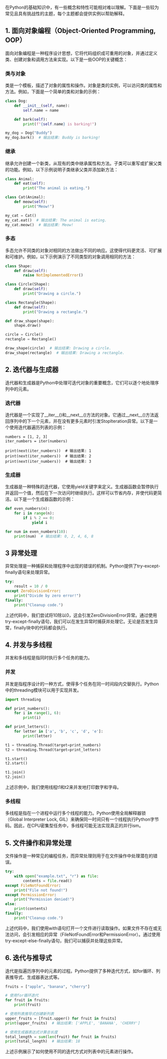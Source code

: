 在Python的基础知识中，有一些概念和特性可能相对难以理解。下面是一些较为常见且具有挑战性的主题，每个主题都会提供实例以帮助解释。

## 1. 面向对象编程（Object-Oriented Programming, OOP）
面向对象编程是一种程序设计思想，它将代码组织成可重用的对象，并通过定义类、创建对象和调用方法来实现。以下是一些OOP的关键概念：

### 类与对象
类是一个模板，描述了对象的属性和操作。对象是类的实例，可以访问类的属性和方法。例如，下面是一个简单的类和对象的示例：
```python
class Dog:
    def __init__(self, name):
        self.name = name

    def bark(self):
        print(f"{self.name} is barking!")

my_dog = Dog("Buddy")
my_dog.bark()  # 输出结果: Buddy is barking!
```

### 继承
继承允许创建一个新类，从现有的类中继承属性和方法。子类可以重写或扩展父类的功能。例如，以下示例说明子类继承父类并添加新方法：
```python
class Animal:
    def eat(self):
        print("The animal is eating.")

class Cat(Animal):
    def meow(self):
        print("Meow!")

my_cat = Cat()
my_cat.eat()  # 输出结果: The animal is eating.
my_cat.meow()  # 输出结果: Meow!
```

### 多态
多态允许不同类的对象对相同的方法做出不同的响应。这使得代码更灵活、可扩展和可维护。例如，以下示例演示了不同类型的对象调用相同的方法：
```python
class Shape:
    def draw(self):
        raise NotImplementedError()

class Circle(Shape):
    def draw(self):
        print("Drawing a circle.")

class Rectangle(Shape):
    def draw(self):
        print("Drawing a rectangle.")

def draw_shape(shape):
    shape.draw()

circle = Circle()
rectangle = Rectangle()

draw_shape(circle)  # 输出结果: Drawing a circle.
draw_shape(rectangle)  # 输出结果: Drawing a rectangle.
```
## 2. 迭代器与生成器
迭代器和生成器是Python中处理可迭代对象的重要概念，它们可以逐个地处理序列中的元素。

### 迭代器
迭代器是一个实现了__iter__()和__next__()方法的对象。它通过__next__()方法返回序列中的下一个元素，并在没有更多元素时引发StopIteration异常。以下是一个使用迭代器遍历列表的示例：
```pyhton
numbers = [1, 2, 3]
iter_numbers = iter(numbers)

print(next(iter_numbers))  # 输出结果: 1
print(next(iter_numbers))  # 输出结果: 2
print(next(iter_numbers))  # 输出结果: 3
```

### 生成器
生成器是一种特殊的迭代器，它使用yield关键字来定义。生成器函数会暂停执行并返回一个值，然后在下一次访问时继续执行。这样可以节省内存，并使代码更简洁。以下是一个生成器函数的示例：
```python
def even_numbers(n):
    for i in range(n):
        if i % 2 == 0:
            yield i

for num in even_numbers(10):
    print(num)  # 输出结果: 0, 2, 4, 6, 8
```

## 3 异常处理
异常处理是一种捕获和处理程序中出现的错误的机制。Python提供了try-except-finally语句来处理异常。
```python
try:
    result = 10 / 0
except ZeroDivisionError:
    print("Divide by zero error!")
finally:
    print("Cleanup code.")
```

上述代码中，我们尝试将10除以0，这会引发ZeroDivisionError异常。通过使用try-except-finally语句，我们可以在发生异常时捕获并处理它。无论是否发生异常，finally块中的代码都会执行。

## 4. 并发与多线程
并发和多线程是指同时执行多个任务的能力。

### 并发
并发是指程序设计的一种方式，使得多个任务在同一时间段内交替执行。Python中的threading模块可以用于实现并发。
```python
import threading

def print_numbers():
    for i in range(1, 6):
        print(i)

def print_letters():
    for letter in ['a', 'b', 'c', 'd', 'e']:
        print(letter)

t1 = threading.Thread(target=print_numbers)
t2 = threading.Thread(target=print_letters)

t1.start()
t2.start()

t1.join()
t2.join()
```

上述示例中，我们使用线程t1和t2来并发地打印数字和字母。

### 多线程
多线程是指在一个进程中运行多个线程的能力。Python使用全局解释器锁（Global Interpreter Lock, GIL）来确保同一时间只有一个线程执行Python字节码。因此，在CPU密集型任务中，多线程可能无法实现真正的并行ism。

## 5. 文件操作和异常处理
文件操作是一种常见的编程任务，而异常处理则用于在文件操作中处理潜在的错误。
```python
try:
    with open("example.txt", "r") as file:
        contents = file.read()
except FileNotFoundError:
    print("File not found!")
except PermissionError:
    print("Permission denied!")
else:
    print(contents)
finally:
    print("Cleanup code.")
```

上述代码中，我们使用with语句打开一个文件进行读取操作。如果文件不存在或无法访问，会引发相应的异常（FileNotFoundError和PermissionError）。通过使用try-except-else-finally语句，我们可以捕获并处理这些异常。

## 6. 迭代与推导式
迭代是指遍历序列中的元素的过程。Python提供了多种迭代方式，如for循环、列表推导式、生成器表达式等。
```python
fruits = ["apple", "banana", "cherry"]

# 使用for循环迭代
for fruit in fruits:
    print(fruit)

# 使用列表推导式创建新列表
upper_fruits = [fruit.upper() for fruit in fruits]
print(upper_fruits)  # 输出结果: ['APPLE', 'BANANA', 'CHERRY']

# 使用生成器表达式计算总长度
total_length = sum(len(fruit) for fruit in fruits)
print(total_length)  # 输出结果: 18
```
上述示例展示了如何使用不同的迭代方式对列表中的元素进行操作。
